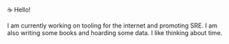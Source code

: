 ☕ Hello!

I am currently working on tooling for the internet and promoting SRE. I am also writing some books and hoarding some data. I like thinking about time.

<!--START_SECTION:waka-->
<!--END_SECTION:waka-->
